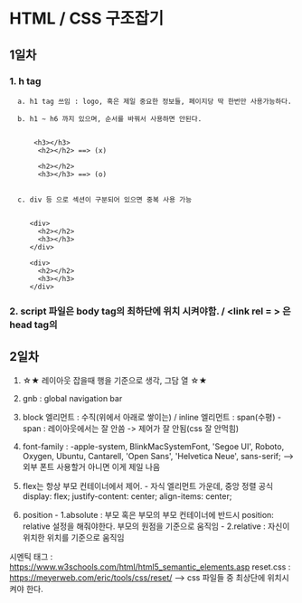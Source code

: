 # HTML / CSS 구조잡기 

## 1일차
### 1. h tag
  
      a. h1 tag 쓰임 : logo, 혹은 제일 중요한 정보들, 페이지당 딱 한번만 사용가능하다.

      b. h1 ~ h6 까지 있으며, 순서를 바꿔서 사용하면 안된다.

 
          <h3></h3>                   
           <h2></h2> ==> (x)          

           <h2></h2>
           <h3></h3> ==> (o)


      c. div 등 으로 섹션이 구분되어 있으면 중복 사용 가능


         <div>
           <h2></h2>
           <h3></h3>
         </div>

         <div>
           <h2></h2>
           <h3></h3>
         </div>
      
   
### 2. script 파일은 body tag의 최하단에 위치 시켜야함. / <link rel = > 은 head tag의      

## 2일차
  1. ☆★ 레이아웃 잡을때 행을 기준으로 생각, 그담 열 ☆★
  2. gnb : global navigation bar
  3. block 엘리먼트 : 수직(위에서 아래로 쌓이는) / inline 엘리먼트 : span(수평)
    - span : 레이아웃에서는 잘 안씀 -> 제어가 잘 안됨(css 잘 안먹힘)
  4. font-family : -apple-system, BlinkMacSystemFont, 'Segoe UI', Roboto, Oxygen, Ubuntu, Cantarell,
    'Open Sans', 'Helvetica Neue', sans-serif; 
    --> 외부 폰트 사용할거 아니면 이게 제일 나음
  
  5. flex는 항상 부모 컨테이너에서 제어.
    - 자식 엘리먼트 가운데, 중앙 정렬 공식
      display: flex;
      justify-content: center;
      align-items: center;
      
  6. position 
    - 1.absolute : 부모 혹은 부모의 부모 컨테이너에 반드시 position: relative 설정을 해줘야한다. 부모의 원점을 기준으로 움직임
    - 2.relative : 자신이 위치한 위치를 기준으로 움직임
  
  시멘틱 태그 : https://www.w3schools.com/html/html5_semantic_elements.asp
  reset.css : https://meyerweb.com/eric/tools/css/reset/ --> css 파일들 중 최상단에 위치시켜야 한다. 
